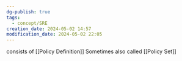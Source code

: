 ```yaml
---
dg-publish: true
tags:
  - concept/SRE
creation_date: 2024-05-02 14:57
modification_date: 2024-05-02 22:05
---
```

consists of [[Policy Definition]]
Sometimes also called [[Policy Set]]
